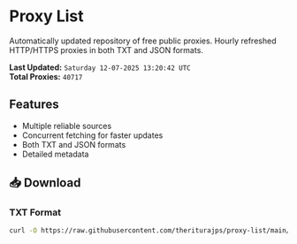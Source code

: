 # Proxy List

Automatically updated repository of free public proxies. Hourly refreshed HTTP/HTTPS proxies in both TXT and JSON formats.

**Last Updated:** `Saturday 12-07-2025 13:20:42 UTC`  
**Total Proxies:** `40717`

## Features
- Multiple reliable sources
- Concurrent fetching for faster updates
- Both TXT and JSON formats
- Detailed metadata

## 📥 Download

### TXT Format
```bash
curl -O https://raw.githubusercontent.com/theriturajps/proxy-list/main/proxies.txt